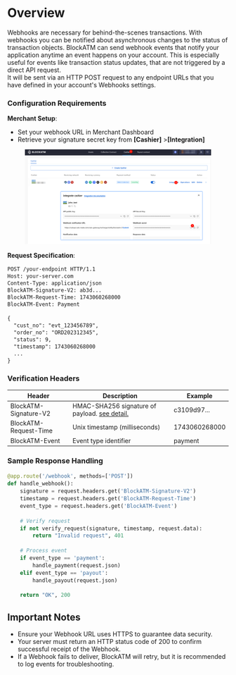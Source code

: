 # Overview

Webhooks are necessary for behind-the-scenes transactions. With webhooks you can be notified about asynchronous changes to the status of transaction objects. BlockATM can send webhook events that notify your application anytime an event happens on your account. This is especially useful for events like transaction status updates, that are not triggered by a direct API request.\
It will be sent via an HTTP POST request to any endpoint URLs that you have defined in your account's Webhooks settings.

### Configuration Requirements

**Merchant Setup**:

* Set your webhook URL in Merchant Dashboard
* Retrieve your signature secret key from **\[Cashier]** >**\[Integration]**

<figure><img src="../.gitbook/assets/image.png" alt=""><figcaption></figcaption></figure>

**Request Specification**:

```http
POST /your-endpoint HTTP/1.1
Host: your-server.com
Content-Type: application/json
BlockATM-Signature-V2: ab3d...
BlockATM-Request-Time: 1743060268000
BlockATM-Event: Payment

{
  "cust_no": "evt_123456789",
  "order_no": "ORD202312345",
  "status": 9,
  "timestamp": 1743060268000
  ...
}
```

### Verification Headers

| Header                | Description                                                                             | Example       |
| --------------------- | --------------------------------------------------------------------------------------- | ------------- |
| BlockATM-Signature-V2 | HMAC-SHA256 signature of payload. [see detail.](../open-api/openapi/request-signing.md) | c3109d97...   |
| BlockATM-Request-Time | Unix timestamp (milliseconds)                                                           | 1743060268000 |
| BlockATM-Event        | Event type identifier                                                                   | payment       |

### Sample Response Handling

```python
@app.route('/webhook', methods=['POST'])
def handle_webhook():
    signature = request.headers.get('BlockATM-Signature-V2')
    timestamp = request.headers.get('BlockATM-Request-Time')
    event_type = request.headers.get('BlockATM-Event')
    
    # Verify request
    if not verify_request(signature, timestamp, request.data):
        return "Invalid request", 401
    
    # Process event
    if event_type == 'payment':
        handle_payment(request.json)
    elif event_type == 'payout':
        handle_payout(request.json)
        
    return "OK", 200
```

## Important Notes

* Ensure your Webhook URL uses HTTPS to guarantee data security.
* Your server must return an HTTP status code of 200 to confirm successful receipt of the Webhook.
* If a Webhook fails to deliver, BlockATM will retry, but it is recommended to log events for troubleshooting.
